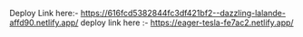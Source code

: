 Deploy Link here:- https://616fcd5382844fc3df421bf2--dazzling-lalande-affd90.netlify.app/
deploy link here :- https://eager-tesla-fe7ac2.netlify.app/
